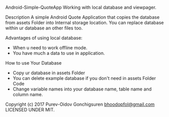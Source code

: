 Android-Simple-QuoteApp
Working with local database and viewpager.

Description
A simple Android Quote Application that copies the database from assets Folder into Internal storage location. You can replace database within ur database an other files too.

Advantages of using local database:
 - When u need to work offline mode.
 - You have much a data to use in application.

How to use Your Database

 - Copy ur database in assets Folder
 - You can delete example database if you don't need in assets Folder
Code
  - Change variable names into your database name, table name and column name.

Copyright (c) 2017 Purev-Oidov Gonchigsuren <bhoodopfol@gmail.com>
LICENSED UNDER MIT.
